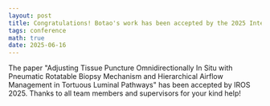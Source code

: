 ```yaml
---
layout: post
title: Congratulations! Botao's work has been accepted by the 2025 International Conference on Intelligent Robots and Systems (IROS)!
tags: conference
math: true
date: 2025-06-16
---
```

The paper "Adjusting Tissue Puncture Omnidirectionally In Situ with Pneumatic Rotatable Biopsy Mechanism and Hierarchical Airflow Management in Tortuous Luminal Pathways" has been accepted by IROS 2025.
Thanks to all team members and supervisors for your kind help!
